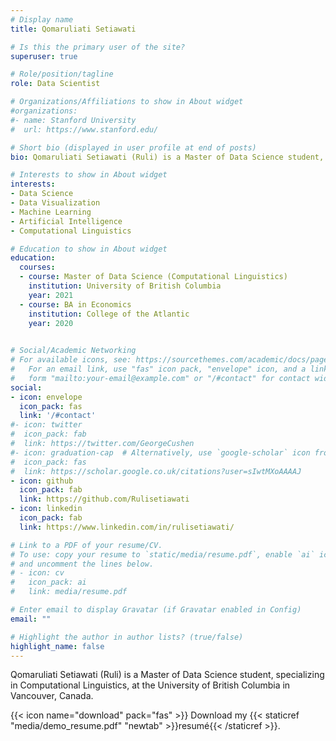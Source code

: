 ```yaml
---
# Display name
title: Qomaruliati Setiawati

# Is this the primary user of the site?
superuser: true

# Role/position/tagline
role: Data Scientist

# Organizations/Affiliations to show in About widget
#organizations:
#- name: Stanford University
#  url: https://www.stanford.edu/

# Short bio (displayed in user profile at end of posts)
bio: Qomaruliati Setiawati (Ruli) is a Master of Data Science student, specializing in Computational Linguistics, at the University of British Columbia in Vancouver, Canada.

# Interests to show in About widget
interests:
- Data Science
- Data Visualization
- Machine Learning
- Artificial Intelligence
- Computational Linguistics

# Education to show in About widget
education:
  courses:
  - course: Master of Data Science (Computational Linguistics)
    institution: University of British Columbia
    year: 2021
  - course: BA in Economics
    institution: College of the Atlantic
    year: 2020
  

# Social/Academic Networking
# For available icons, see: https://sourcethemes.com/academic/docs/page-builder/#icons
#   For an email link, use "fas" icon pack, "envelope" icon, and a link in the
#   form "mailto:your-email@example.com" or "/#contact" for contact widget.
social:
- icon: envelope
  icon_pack: fas
  link: '/#contact'
#- icon: twitter
#  icon_pack: fab
#  link: https://twitter.com/GeorgeCushen
#- icon: graduation-cap  # Alternatively, use `google-scholar` icon from `ai` icon pack
#  icon_pack: fas
#  link: https://scholar.google.co.uk/citations?user=sIwtMXoAAAAJ
- icon: github
  icon_pack: fab
  link: https://github.com/Rulisetiawati
- icon: linkedin
  icon_pack: fab
  link: https://www.linkedin.com/in/rulisetiawati/

# Link to a PDF of your resume/CV.
# To use: copy your resume to `static/media/resume.pdf`, enable `ai` icons in `params.toml`, 
# and uncomment the lines below.
# - icon: cv
#   icon_pack: ai
#   link: media/resume.pdf

# Enter email to display Gravatar (if Gravatar enabled in Config)
email: ""

# Highlight the author in author lists? (true/false)
highlight_name: false
---
```


Qomaruliati Setiawati (Ruli) is a Master of Data Science student, specializing in Computational Linguistics, at the University of British Columbia in Vancouver, Canada.

{{< icon name="download" pack="fas" >}} Download my {{< staticref "media/demo_resume.pdf" "newtab" >}}resumé{{< /staticref >}}.
